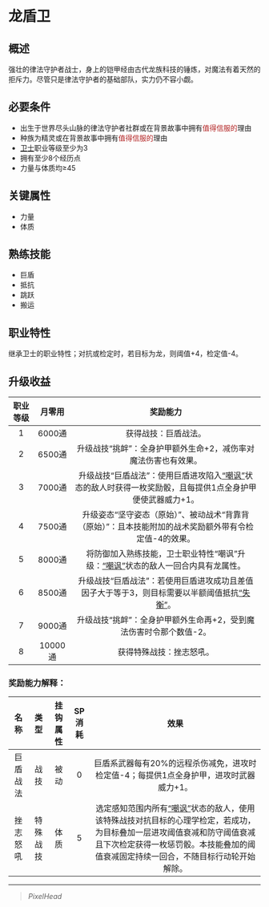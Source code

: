 # 龙盾卫

## 概述

强壮的律法守护者战士，身上的铠甲经由古代龙族科技的锤炼，对魔法有着天然的拒斥力。尽管只是律法守护者的基础部队，实力仍不容小觑。

## 必要条件

* 出生于世界尽头山脉的律法守护者社群或在背景故事中拥有<font color="#B22222">值得信服的</font>理由
* 种族为精灵或在背景故事中拥有<font color="#B22222">值得信服的</font>理由
* <a href="../../../basicJob/Guard" target="_blank">卫士</a>职业等级至少为3
* 拥有至少8个经历点
* 力量与体质均≥45

## 关键属性

* 力量
* 体质

## 熟练技能

* 巨盾
* 抵抗
* 跳跃
* 搬运
  
## 职业特性

继承卫士的职业特性；对抗或检定时，若目标为龙，则阈值+4，检定值-4。

## 升级收益

职业等级|月零用|奖励能力
:--:|:--:|:--:
1|6000通|获得战技：巨盾战法。
2|6500通|升级战技“挑衅”：全身护甲额外生命+2，减伤率对魔法伤害也有效果。
3|7000通|升级战技“巨盾战法”：使用巨盾进攻陷入<a href="../../../../status/normal/#嘲讽" target="_blank">“嘲讽”</a>状态的敌人时获得一枚奖励骰，且每提供1点全身护甲便使武器威力+1。
4|7500通|升级姿态“坚守姿态（原始）”、被动战术“背靠背（原始）”：且本技能附加的战术奖励额外带有令检定值-4的效果。
5|8000通|将防御加入熟练技能，卫士职业特性“嘲讽”升级：<a href="../../../../status/normal/#嘲讽" target="_blank">“嘲讽”</a>状态的敌人一回合内具有龙属性。
6|8500通|升级战技“巨盾战法”：若使用巨盾进攻成功且差值因子大于等于3，则目标需要以半额阈值抵抗<a href="../../../../status/normal/#失衡" target="_blank">“失衡”</a>。
7|9000通|升级战技“挑衅”：全身护甲额外生命再+2，受到魔法伤害时令那个数值-2。
8|10000通|获得特殊战技：挫志怒吼。

### 奖励能力解释：

名称|类型|挂钩属性|SP消耗|效果
:--:|:--:|:--:|:--:|:--:
巨盾战法|战技|被动|0|巨盾系武器每有20%的远程杀伤减免，进攻时检定值-4；每提供1点全身护甲，进攻时武器威力+1。
挫志怒吼|特殊战技|体质|5|选定感知范围内所有<a href="../../../../status/normal/#嘲讽" target="_blank">“嘲讽”</a>状态的敌人，使用该特殊战技对抗目标的心理学检定，若成功，为目标叠加一层进攻阈值衰减和防守阈值衰减且下次检定获得一枚惩罚骰。本技能叠加的阈值衰减固定持续一回合，不随目标行动轮开始解除。

---

> *PixelHead*